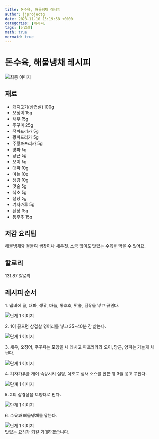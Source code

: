 ```yaml
---
title: 돈수육, 해물냉채 레시피
author: jjprojectg
date: 2023-11-10 15:19:58 +0000
categories: [레시피]
tags: [삼겹살]
math: true
mermaid: true
---
```

<meta name="og:type" content="website"/>
<meta charset="UTF-8"/>
<div class="header">
  <h1>돈수육, 해물냉채 레시피</h1>
</div>

<div class="container my-4">
  <div class="row">
    <div class="col-12 col-md-6">
      <div class="recipe-image">
        <img src="http://www.foodsafetykorea.go.kr/uploadimg/20190409/20190409052530_1554798330170.jpg" class="step-image" alt="최종 이미지"/>
      </div>
    </div>
    <div class="col-12 col-md-6">
      <div class="ingredients">
        <h2>재료</h2>
        <ul class="card">
          <li> 돼지고기(삼겹살) 100g </li>
          <li>  오징어 15g </li>
          <li>  새우 15g </li>
          <li>  주꾸미 25g </li>
          <li>  적파프리카 5g </li>
          <li>  황파프리카 5g </li>
          <li>  주황파프리카 5g </li>
          <li>  양파 5g </li>
          <li>  당근 5g </li>
          <li>  오이 5g </li>
          <li>  대파 10g </li>
          <li>  마늘 10g </li>
          <li>  생강 10g </li>
          <li>  맛술 5g </li>
          <li>  식초 5g </li>
          <li>  설탕 5g </li>
          <li>  겨자가루 5g </li>
          <li>  된장 15g </li>
          <li>  통후추 15g </li>
</ul>
      </div>
    </div>
    <div class="col-12 col-md-6">
      <div class="ingredients">
        <h2>저감 요리팁</h2>
        <div class="card"> 
          <p>
            해물냉채와 곁들여 쌈장이나 새우젓, 소금 없이도 맛있는 수육을 먹을 수 있어요.
          </p>
        </div>
      </div>
      <div class="ingredients">
        <h2>칼로리</h2>
        <div class="card"> 
          <p>
            131.87 칼로리
          </p>
        </div>
      </div>
    </div>
  </div>

  <h2 class="my-4">레시피 순서</h2>
  <div class="card recipe-card">
    <div class="card-body recipe-step">
      <p class="card-text step-description">1. 냄비에 물, 대파, 생강, 마늘, 통후추, 맛술, 된장을 넣고 끓인다.</p>
      <img src="http://www.foodsafetykorea.go.kr/uploadimg/20190409/20190409052605_1554798365688.jpg" alt="단계 1 이미지" class="step-image"/>
    </div>
  </div>
  <div class="card recipe-card">
    <div class="card-body recipe-step">
      <p class="card-text step-description">2. 1이 끓으면 삼겹살 덩어리를 넣고 35~40분 간 삶는다.</p>
      <img src="http://www.foodsafetykorea.go.kr/uploadimg/20190409/20190409052618_1554798378878.jpg" alt="단계 1 이미지" class="step-image"/>
    </div>
  </div>
  <div class="card recipe-card">
    <div class="card-body recipe-step">
      <p class="card-text step-description">3. 새우, 오징어, 주꾸미는 모양을 내 데치고 파프리카와 오이, 당근, 양파는 가늘게 채 썬다.</p>
      <img src="http://www.foodsafetykorea.go.kr/uploadimg/20190409/20190409052633_1554798393303.jpg" alt="단계 1 이미지" class="step-image"/>
    </div>
  </div>
  <div class="card recipe-card">
    <div class="card-body recipe-step">
      <p class="card-text step-description">4. 겨자가루를 개어 숙성시켜 설탕, 식초로 냉채 소스를 만든 뒤 3을 넣고 무친다.</p>
      <img src="http://www.foodsafetykorea.go.kr/uploadimg/20190409/20190409052654_1554798414893.jpg" alt="단계 1 이미지" class="step-image"/>
    </div>
  </div>
  <div class="card recipe-card">
    <div class="card-body recipe-step">
      <p class="card-text step-description">5. 2의 삽겹살을 모양대로 썬다.</p>
      <img src="http://www.foodsafetykorea.go.kr/uploadimg/20190409/20190409052710_1554798430448.jpg" alt="단계 1 이미지" class="step-image"/>
    </div>
  </div>
  <div class="card recipe-card">
    <div class="card-body recipe-step">
      <p class="card-text step-description">6. 수육과 해물냉채를 담는다.</p>
      <img src="http://www.foodsafetykorea.go.kr/uploadimg/20190409/20190409052727_1554798447774.jpg" alt="단계 1 이미지" class="step-image"/>
    </div>
  </div>

</div>
맛있는 요리가 되길 기대하겠습니다.

